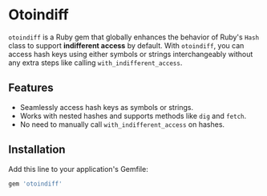 # Otoindiff

`otoindiff` is a Ruby gem that globally enhances the behavior of Ruby's `Hash` class to support **indifferent access** by default. With `otoindiff`, you can access hash keys using either symbols or strings interchangeably without any extra steps like calling `with_indifferent_access`.

## Features

- Seamlessly access hash keys as symbols or strings.
- Works with nested hashes and supports methods like `dig` and `fetch`.
- No need to manually call `with_indifferent_access` on hashes.

## Installation

Add this line to your application's Gemfile:

```ruby
gem 'otoindiff'
```
